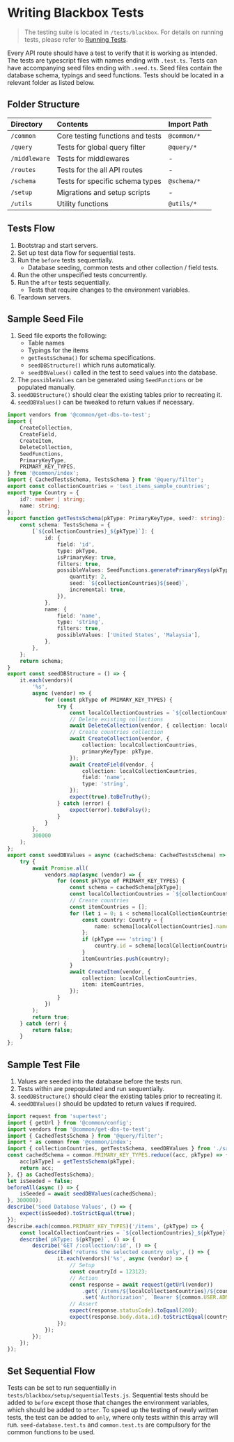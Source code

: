 # Writing Blackbox Tests

> The testing suite is located in `/tests/blackbox`. For details on running tests, please refer to
> [Running Tests](/contributing/tests#running-blackbox-tests).

Every API route should have a test to verify that it is working as intended. The tests are typescript files with names
ending with `.test.ts`. Tests can have accompanying seed files ending with `.seed.ts`. Seed files contain the database
schema, typings and seed functions. Tests should be located in a relevant folder as listed below.

## Folder Structure

| Directory     | Contents                         | Import Path |
| :------------ | :------------------------------- | :---------- |
| `/common`     | Core testing functions and tests | `@common/*` |
| `/query`      | Tests for global query filter    | `@query/*`  |
| `/middleware` | Tests for middlewares            | -           |
| `/routes`     | Tests for the all API routes     | -           |
| `/schema`     | Tests for specific schema types  | `@schema/*` |
| `/setup`      | Migrations and setup scripts     | -           |
| `/utils`      | Utility functions                | `@utils/*`  |

## Tests Flow

1. Bootstrap and start servers.
2. Set up test data flow for sequential tests.
3. Run the `before` tests sequentially.
   - Database seeding, common tests and other collection / field tests.
4. Run the other unspecified tests concurrently.
5. Run the `after` tests sequentially.
   - Tests that require changes to the environment variables.
6. Teardown servers.

## Sample Seed File

1. Seed file exports the following:
   - Table names
   - Typings for the items
   - `getTestsSchema()` for schema specifications.
   - `seedDBStructure()` which runs automatically.
   - `seedDBValues()` called in the test to seed values into the database.
2. The `possibleValues` can be generated using `SeedFunctions` or be populated manually.
3. `seedDBStructure()` should clear the existing tables prior to recreating it.
4. `seedDBValues()` can be tweaked to return values if necessary.

```ts
import vendors from '@common/get-dbs-to-test';
import {
	CreateCollection,
	CreateField,
	CreateItem,
	DeleteCollection,
	SeedFunctions,
	PrimaryKeyType,
	PRIMARY_KEY_TYPES,
} from '@common/index';
import { CachedTestsSchema, TestsSchema } from '@query/filter';
export const collectionCountries = 'test_items_sample_countries';
export type Country = {
	id?: number | string;
	name: string;
};
export function getTestsSchema(pkType: PrimaryKeyType, seed?: string): TestsSchema {
	const schema: TestsSchema = {
		[`${collectionCountries}_${pkType}`]: {
			id: {
				field: 'id',
				type: pkType,
				isPrimaryKey: true,
				filters: true,
				possibleValues: SeedFunctions.generatePrimaryKeys(pkType, {
					quantity: 2,
					seed: `${collectionCountries}${seed}`,
					incremental: true,
				}),
			},
			name: {
				field: 'name',
				type: 'string',
				filters: true,
				possibleValues: ['United States', 'Malaysia'],
			},
		},
	};
	return schema;
}
export const seedDBStructure = () => {
	it.each(vendors)(
		'%s',
		async (vendor) => {
			for (const pkType of PRIMARY_KEY_TYPES) {
				try {
					const localCollectionCountries = `${collectionCountries}_${pkType}`;
					// Delete existing collections
					await DeleteCollection(vendor, { collection: localCollectionCountries });
					// Create countries collection
					await CreateCollection(vendor, {
						collection: localCollectionCountries,
						primaryKeyType: pkType,
					});
					await CreateField(vendor, {
						collection: localCollectionCountries,
						field: 'name',
						type: 'string',
					});
					expect(true).toBeTruthy();
				} catch (error) {
					expect(error).toBeFalsy();
				}
			}
		},
		300000
	);
};
export const seedDBValues = async (cachedSchema: CachedTestsSchema) => {
	try {
		await Promise.all(
			vendors.map(async (vendor) => {
				for (const pkType of PRIMARY_KEY_TYPES) {
					const schema = cachedSchema[pkType];
					const localCollectionCountries = `${collectionCountries}_${pkType}`;
					// Create countries
					const itemCountries = [];
					for (let i = 0; i < schema[localCollectionCountries].id.possibleValues.length; i++) {
						const country: Country = {
							name: schema[localCollectionCountries].name.possibleValues[i],
						};
						if (pkType === 'string') {
							country.id = schema[localCollectionCountries].id.possibleValues[i];
						}
						itemCountries.push(country);
					}
					await CreateItem(vendor, {
						collection: localCollectionCountries,
						item: itemCountries,
					});
				}
			})
		);
		return true;
	} catch (err) {
		return false;
	}
};
```

## Sample Test File

1. Values are seeded into the database before the tests run.
2. Tests within are prepopulated and run sequentially.
3. `seedDBStructure()` should clear the existing tables prior to recreating it.
4. `seedDBValues()` should be updated to return values if required.

```ts
import request from 'supertest';
import { getUrl } from '@common/config';
import vendors from '@common/get-dbs-to-test';
import { CachedTestsSchema } from '@query/filter';
import * as common from '@common/index';
import { collectionCountries, getTestsSchema, seedDBValues } from './sample.seed';
const cachedSchema = common.PRIMARY_KEY_TYPES.reduce((acc, pkType) => {
	acc[pkType] = getTestsSchema(pkType);
	return acc;
}, {} as CachedTestsSchema);
let isSeeded = false;
beforeAll(async () => {
	isSeeded = await seedDBValues(cachedSchema);
}, 300000);
describe('Seed Database Values', () => {
	expect(isSeeded).toStrictEqual(true);
});
describe.each(common.PRIMARY_KEY_TYPES)('/items', (pkType) => {
	const localCollectionCountries = `${collectionCountries}_${pkType}`;
	describe(`pkType: ${pkType}`, () => {
		describe('GET /:collection/:id', () => {
			describe('returns the selected country only', () => {
				it.each(vendors)('%s', async (vendor) => {
					// Setup
					const countryId = 123123;
					// Action
					const response = await request(getUrl(vendor))
						.get(`/items/${localCollectionCountries}/${countryId}`)
						.set('Authorization', `Bearer ${common.USER.ADMIN.TOKEN}`);
					// Assert
					expect(response.statusCode).toEqual(200);
					expect(response.body.data.id).toStrictEqual(countryId);
				});
			});
		});
	});
});
```

## Set Sequential Flow

Tests can be set to run sequentially in `tests/blackbox/setup/sequentialTests.js`. Sequential tests should be added to
`before` except those that changes the environment variables, which should be added to `after`. To speed up the testing
of newly written tests, the test can be added to `only`, where only tests within this array will run.
`seed-database.test.ts` and `common.test.ts` are compulsory for the common functions to be used.
